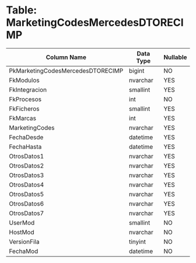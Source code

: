 # Table: MarketingCodesMercedesDTORECIMP

| Column Name | Data Type | Nullable |
|-------------|-----------|----------|
| PkMarketingCodesMercedesDTORECIMP | bigint | NO |
| FkModulos | nvarchar | YES |
| FkIntegracion | smallint | YES |
| FkProcesos | int | NO |
| FkFicheros | smallint | YES |
| FkMarcas | int | YES |
| MarketingCodes | nvarchar | YES |
| FechaDesde | datetime | YES |
| FechaHasta | datetime | YES |
| OtrosDatos1 | nvarchar | YES |
| OtrosDatos2 | nvarchar | YES |
| OtrosDatos3 | nvarchar | YES |
| OtrosDatos4 | nvarchar | YES |
| OtrosDatos5 | nvarchar | YES |
| OtrosDatos6 | nvarchar | YES |
| OtrosDatos7 | nvarchar | YES |
| UserMod | smallint | NO |
| HostMod | nvarchar | NO |
| VersionFila | tinyint | NO |
| FechaMod | datetime | NO |
